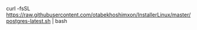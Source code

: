curl -fsSL https://raw.githubusercontent.com/otabekhoshimxon/InstallerLinux/master/postgres-latest.sh | bash
